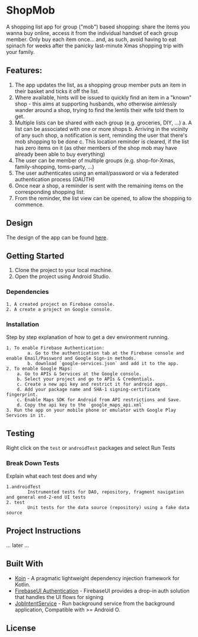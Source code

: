 # ShopMob

A shopping list app for group ("mob") based shopping: share the items you wanna buy online, access 
it from the individual handset of each group member. Only buy each item once... and, as such, avoid 
having to eat spinach for weeks after the panicky last-minute Xmas shopping trip with your family.

## Features:

1. The app updates the list, as a shopping group member puts an item in their basket and ticks it 
   off the list. 
2. Where available, hints will be issued to quickly find an item in a "known" shop - this aims at
   supporting husbands, who otherwise aimlessly wander around a shop, trying to find the lentils 
   their wife told them to get.
3. Multiple lists can be shared with each group (e.g. groceries, DIY, ...)
   a. A list can be associated with one or more shops
   b. Arriving in the vicinity of any such shop, a notification is sent, reminding the user
      that there's mob shopping to be done
   c. This location reminder is cleared, if the list has zero items on it (as other members
      of the shop mob may have already been able to buy everything)
4. The user can be member of multiple groups (e.g. shop-for-Xmas, family-shopping, toms-party, ...)
5. The user authenticates using an email/password or via a federated authentication process (OAUTH)
6. Once near a shop, a reminder is sent with the remaining items on the corresponding shopping list.
7. From the reminder, the list view can be opened, to allow the shopping to commence.

## Design

The design of the app can be found [here](doc/Design.md).

## Getting Started

1. Clone the project to your local machine.
2. Open the project using Android Studio.

### Dependencies

```
1. A created project on Firebase console.
2. A create a project on Google console.
```

### Installation

Step by step explanation of how to get a dev environment running.

```
1. To enable Firebase Authentication:
        a. Go to the authentication tab at the Firebase console and enable Email/Password and Google Sign-in methods.
        b. download `google-services.json` and add it to the app.
2. To enable Google Maps:
    a. Go to APIs & Services at the Google console.
    b. Select your project and go to APIs & Credentials.
    c. Create a new api key and restrict it for android apps.
    d. Add your package name and SHA-1 signing-certificate fingerprint.
    c. Enable Maps SDK for Android from API restrictions and Save.
    d. Copy the api key to the `google_maps_api.xml`
3. Run the app on your mobile phone or emulator with Google Play Services in it.
```

## Testing

Right click on the `test` or `androidTest` packages and select Run Tests

### Break Down Tests

Explain what each test does and why

```
1.androidTest
        Instrumented tests for DAO, repository, fragment navigation and general end-2-end UI tests
2. test
        Unit tests for the data source (repository) using a fake data source
```

## Project Instructions

...
later
...

## Built With

* [Koin](https://github.com/InsertKoinIO/koin) - A pragmatic lightweight dependency injection framework for Kotlin.
* [FirebaseUI Authentication](https://github.com/firebase/FirebaseUI-Android/blob/master/auth/README.md) - FirebaseUI provides a drop-in auth solution that handles the UI flows for signing
* [JobIntentService](https://developer.android.com/reference/androidx/core/app/JobIntentService) - Run background service from the background application, Compatible with >= Android O.

## License
